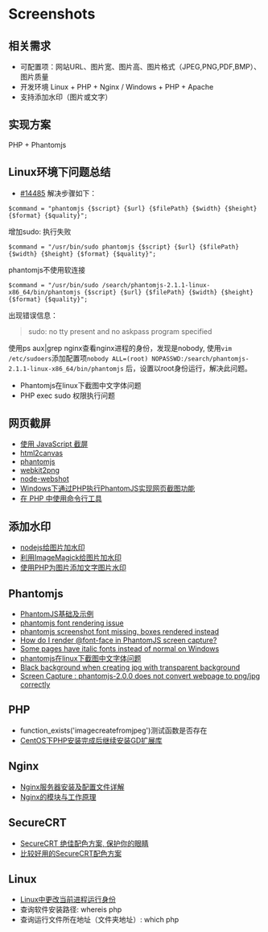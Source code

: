 # Screenshots

## 相关需求
* 可配置项：网站URL、图片宽、图片高、图片格式（JPEG,PNG,PDF,BMP）、图片质量
* 开发环境 Linux + PHP + Nginx / Windows + PHP + Apache
* 支持添加水印（图片或文字）

## 实现方案
PHP + Phantomjs


## Linux环境下问题总结
* [#14485](https://github.com/ariya/phantomjs/issues/14485)
解决步骤如下：
```
$command = "phantomjs {$script} {$url} {$filePath} {$width} {$height} {$format} {$quality}";
```
增加sudo: 执行失败
```
$command = "/usr/bin/sudo phantomjs {$script} {$url} {$filePath} {$width} {$height} {$format} {$quality}";
```
phantomjs不使用软连接
```
$command = "/usr/bin/sudo /search/phantomjs-2.1.1-linux-x86_64/bin/phantomjs {$script} {$url} {$filePath} {$width} {$height} {$format} {$quality}";
```
出现错误信息：
> sudo: no tty present and no askpass program specified

使用ps aux|grep nginx查看nginx进程的身份，发现是nobody, 使用`vim /etc/sudoers`添加配置项`nobody ALL=(root) NOPASSWD:/search/phantomjs-2.1.1-linux-x86_64/bin/phantomjs` 后，设置以root身份运行，解决此问题。
* Phantomjs在linux下截图中文字体问题
* PHP exec sudo 权限执行问题



## 网页截屏
* [使用 JavaScript 截屏](http://www.barretlee.com/blog/2015/09/24/screenshot-with-javascript/)
* [html2canvas](https://html2canvas.hertzen.com/)
* [phantomjs](http://phantomjs.org/)
* [webkit2png](http://www.paulhammond.org/webkit2png/)
* [node-webshot](https://github.com/brenden/node-webshot)
* [Windows下通过PHP执行PhantomJS实现网页截图功能](http://www.pusonglin.cn/windows-php-phantomjs-page-snap/)
* [在 PHP 中使用命令行工具](https://www.ibm.com/developerworks/cn/opensource/os-php-commandline/)

## 添加水印
* [nodejs给图片加水印](http://www.barretlee.com/blog/2015/09/08/add-watermark-to-images/)
* [利用ImageMagick给图片加水印](http://www.jianshu.com/p/7cff445afb3d)
* [使用PHP为图片添加文字图片水印](http://blog.wangjunfeng.com/archives/67)


## Phantomjs
* [PhantomJS基础及示例](http://imweb.io/topic/560b402ac2317a8c3e08621c)
* [phantomjs font rendering issue](http://stackoverflow.com/questions/22052555/phantomjs-font-rendering-issue)
* [phantomjs screenshot font missing, boxes rendered instead](http://stackoverflow.com/questions/15029002/phantomjs-screenshot-font-missing-boxes-rendered-instead)
* [How do I render @font-face in PhantomJS screen capture?](http://stackoverflow.com/questions/7521759/how-do-i-render-font-face-in-phantomjs-screen-capture)
* [Some pages have italic fonts instead of normal on Windows](https://github.com/annulen/webkit/issues/270)
* [phantomjs在linux下截图中文字体问题](http://jser.me/2016/05/31/phantomjs%E5%9C%A8linux%E4%B8%8B%E6%88%AA%E5%9B%BE%E4%B8%AD%E6%96%87%E5%AD%97%E4%BD%93%E9%97%AE%E9%A2%98.html)
* [Black background when creating jpg with transparent background](https://github.com/ariya/phantomjs/issues/12724)
* [Screen Capture : phantomjs-2.0.0 does not convert webpage to png/jpg correctly](https://github.com/ariya/phantomjs/issues/13145)

## PHP
* function_exists('imagecreatefromjpeg')测试函数是否存在
* [CentOS下PHP安装完成后继续安装GD扩展库](http://www.169it.com/article/15124989829733471899.html)

## Nginx
* [Nginx服务器安装及配置文件详解](https://segmentfault.com/a/1190000002797601)
* [Nginx的模块与工作原理](http://www.cnblogs.com/net2012/p/3385614.html)


## SecureCRT
* [SecureCRT 绝佳配色方案, 保护你的眼睛](http://my.oschina.net/ijaychen/blog/193486)
* [比较好用的SecureCRT配色方案](http://my.oschina.net/iuranus/blog/279513)


## Linux
* [Linux中更改当前进程运行身份](https://www.hitoy.org/changing-the-identity-of-a-process.html)
* 查询软件安装路径: whereis php
* 查询运行文件所在地址（文件夹地址）: which php
